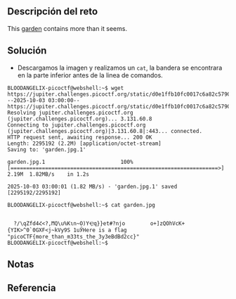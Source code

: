 ## Descripción del reto
This [garden](https://jupiter.challenges.picoctf.org/static/d0e1ffb10fc0017c6a82c57900f3ffe3/garden.jpg) contains more than it seems.

## Solución
- Descargamos la imagen y realizamos un `cat`, la bandera se encontrara en la parte inferior antes de la linea de comandos.
```
BLOODANGELIX-picoctf@webshell:~$ wget https://jupiter.challenges.picoctf.org/static/d0e1ffb10fc0017c6a82c57900f3ffe3/garden.jpg
--2025-10-03 03:00:00--  https://jupiter.challenges.picoctf.org/static/d0e1ffb10fc0017c6a82c57900f3ffe3/garden.jpg
Resolving jupiter.challenges.picoctf.org (jupiter.challenges.picoctf.org)... 3.131.60.8
Connecting to jupiter.challenges.picoctf.org (jupiter.challenges.picoctf.org)|3.131.60.8|:443... connected.
HTTP request sent, awaiting response... 200 OK
Length: 2295192 (2.2M) [application/octet-stream]
Saving to: 'garden.jpg.1'

garden.jpg.1                        100%[==================================================================>]   2.19M  1.82MB/s    in 1.2s    

2025-10-03 03:00:01 (1.82 MB/s) - 'garden.jpg.1' saved [2295192/2295192]

BLOODANGELIX-picoctf@webshell:~$ cat garden.jpg 


  ?/\qZfd4Հ<?,ϺQ\u%Kɩn~O)YҾq}}et#?njo        o+]zQOhVcK+{YIK>^0`0GֺXF<j~kVy9S 1uӲHere is a flag "picoCTF{more_than_m33ts_the_3y3eBdBd2cc}"
BLOODANGELIX-picoctf@webshell:~$ 
```
## Notas


## Referencia
